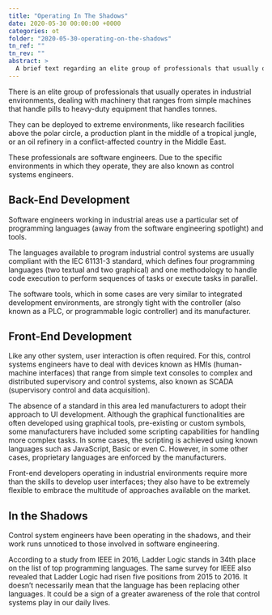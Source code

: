 ```yaml
---
title: "Operating In The Shadows"
date: 2020-05-30 00:00:00 +0000
categories: ot
folder: "2020-05-30-operating-on-the-shadows"
tn_ref: ""
tn_rev: ""
abstract: >
  A brief text regarding an elite group of professionals that usually operates in industrial environments.
---
```

There is an elite group of professionals that usually operates in industrial environments, dealing with machinery that ranges from simple machines that handle pills to heavy-duty equipment that handles tonnes.

They can be deployed to extreme environments, like research facilities above the polar circle, a production plant in the middle of a tropical jungle, or an oil refinery in a conflict-affected country in the Middle East.

These professionals are software engineers. Due to the specific environments in which they operate, they are also known as control systems engineers.

## Back-End Development

Software engineers working in industrial areas use a particular set of programming languages (away from the software engineering spotlight) and tools.

The languages available to program industrial control systems are usually compliant with the IEC 61131-3 standard, which defines four programming languages (two textual and two graphical) and one methodology to handle code execution to perform sequences of tasks or execute tasks in parallel.

The software tools, which in some cases are very similar to integrated development environments, are strongly tight with the controller (also known as a PLC, or programmable logic controller) and its manufacturer.

## Front-End Development

Like any other system, user interaction is often required. For this, control systems engineers have to deal with devices known as HMIs (human-machine interfaces) that range from simple text consoles to complex and distributed supervisory and control systems, also known as SCADA (supervisory control and data acquisition).

The absence of a standard in this area led manufacturers to adopt their approach to UI development. Although the graphical functionalities are often developed using graphical tools, pre-existing or custom symbols, some manufacturers have included some scripting capabilities for handling more complex tasks. In some cases, the scripting is achieved using known languages such as JavaScript, Basic or even C. However, in some other cases, proprietary languages are enforced by the manufacturers.

Front-end developers operating in industrial environments require more than the skills to develop user interfaces; they also have to be extremely flexible to embrace the multitude of approaches available on the market.

## In the Shadows

Control system engineers have been operating in the shadows, and their work runs unnoticed to those involved in software engineering. 

According to a study from IEEE in 2016, Ladder Logic stands in 34th place on the list of top programming languages.
The same survey for IEEE also revealed that Ladder Logic had risen five positions from 2015 to 2016. It doesn’t necessarily mean that the language has been replacing other languages. It could be a sign of a greater awareness of the role that control systems play in our daily lives.

